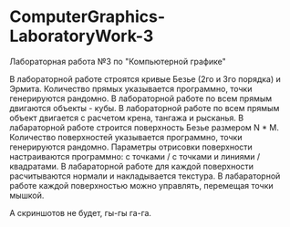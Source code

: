 # ComputerGraphics-LaboratoryWork-3
Лабораторная работа №3 по "Компьютерной графике"

В лабораторной работе строятся кривые Безье (2го и 3го порядка) и Эрмита. Количество прямых указывается программно, точки генерируются рандомно.
В лабораторной работе по всем прямым двигаются объекты - кубы.
В лабораторной работе по всем прямым объект двигается с расчетом крена, тангажа и рысканья.
В лабараторной работе строится поверхность Безье размером N * M. Количество поверхностей указывается программно, точки генерируются рандомно.
Параметры отрисовки поверхности настраиваются программно: с точками / с точками и линиями / квадратами.
В лабараторной работе для каждой поверхности расчитываются нормали и накладывается текстура. 
В лабараторной работе каждой поверхностью можно управлять, перемещая точки мышкой. 

А скриншотов не будет, гы-гы га-га.
